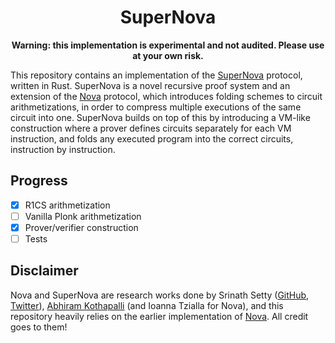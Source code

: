 <div align="center">
    <h1>
        SuperNova
    </h1>

**Warning: this implementation is experimental and not audited. Please use at your own risk.**
</div>

This repository contains an implementation of the [SuperNova](https://eprint.iacr.org/2022/1758) protocol, written in Rust. SuperNova is a novel recursive proof system and an extension of the [Nova](https://eprint.iacr.org/2021/370) protocol, which introduces folding schemes to circuit arithmetizations, in order to compress multiple executions of the same circuit into one. SuperNova builds on top of this by introducing a VM-like construction where a prover defines circuits separately for each VM instruction, and folds any executed program into the correct circuits, instruction by instruction.

## Progress

- [x] R1CS arithmetization
- [ ] Vanilla Plonk arithmetization
- [x] Prover/verifier construction
- [ ] Tests

## Disclaimer

Nova and SuperNova are research works done by Srinath Setty ([GitHub](https://github.com/srinathsetty), [Twitter](https://twitter.com/srinathtv/)), [Abhiram Kothapalli](https://twitter.com/abhiramko/) (and Ioanna Tzialla for Nova), and this repository heavily relies on the earlier implementation of [Nova](https://github.com/microsoft/Nova). All credit goes to them!
